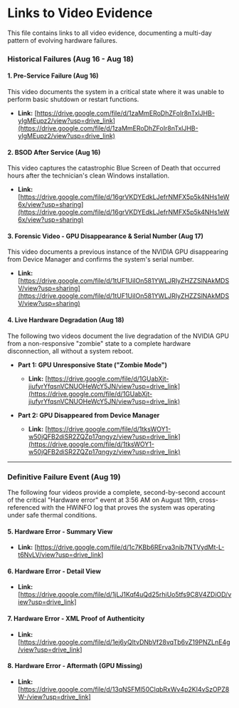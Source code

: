 # Links to Video Evidence

This file contains links to all video evidence, documenting a multi-day pattern of evolving hardware failures.

### Historical Failures (Aug 16 - Aug 18)

#### 1. Pre-Service Failure (Aug 16)
This video documents the system in a critical state where it was unable to perform basic shutdown or restart functions.
- **Link:** [https://drive.google.com/file/d/1zaMmERoDhZFoIr8nTxlJHB-yIgMEupz2/view?usp=drive_link](https://drive.google.com/file/d/1zaMmERoDhZFoIr8nTxlJHB-yIgMEupz2/view?usp=drive_link)

#### 2. BSOD After Service (Aug 16)
This video captures the catastrophic Blue Screen of Death that occurred hours after the technician's clean Windows installation.
- **Link:** [https://drive.google.com/file/d/16grVKDYEdkLJefrNMFX5p5k4NHs1eW6x/view?usp=sharing](https://drive.google.com/file/d/16grVKDYEdkLJefrNMFX5p5k4NHs1eW6x/view?usp=sharing)

#### 3. Forensic Video - GPU Disappearance & Serial Number (Aug 17)
This video documents a previous instance of the NVIDIA GPU disappearing from Device Manager and confirms the system's serial number.
- **Link:** [https://drive.google.com/file/d/1tUF1UiIOn581YWLJRIyZHZZSlNAkMDSV/view?usp=sharing](https://drive.google.com/file/d/1tUF1UiIOn581YWLJRIyZHZZSlNAkMDSV/view?usp=sharing)

#### 4. Live Hardware Degradation (Aug 18)
The following two videos document the live degradation of the NVIDIA GPU from a non-responsive "zombie" state to a complete hardware disconnection, all without a system reboot.

- **Part 1: GPU Unresponsive State ("Zombie Mode")**
  - **Link:** [https://drive.google.com/file/d/1GUabXjt-jiufyrYfqsnVCNUOHeWcY5JN/view?usp=drive_link](https://drive.google.com/file/d/1GUabXjt-jiufyrYfqsnVCNUOHeWcY5JN/view?usp=drive_link)

- **Part 2: GPU Disappeared from Device Manager**
  - **Link:** [https://drive.google.com/file/d/1tksWOY1-w50jQFB2diSR2ZQZp17qngyz/view?usp=drive_link](https://drive.google.com/file/d/1tksWOY1-w50jQFB2diSR2ZQZp17qngyz/view?usp=drive_link)

---

### Definitive Failure Event (Aug 19)

The following four videos provide a complete, second-by-second account of the critical "Hardware error" event at 3:56 AM on August 19th, cross-referenced with the HWiNFO log that proves the system was operating under safe thermal conditions.

#### 5. Hardware Error - Summary View
- **Link:** [https://drive.google.com/file/d/1c7KBb6RErva3nib7NTVydMt-L-t6NvLV/view?usp=drive_link]

#### 6. Hardware Error - Detail View
- **Link:** [https://drive.google.com/file/d/1jLJ1Kqf4uQd25rhiUo5tfs9C8V4ZDiOD/view?usp=drive_link]

#### 7. Hardware Error - XML Proof of Authenticity
- **Link:** [https://drive.google.com/file/d/1ej6yQItvDNbVf28vqTb6vZ19PNZLnE4g/view?usp=drive_link]

#### 8. Hardware Error - Aftermath (GPU Missing)
- **Link:** [https://drive.google.com/file/d/13qNSFMl50ClqbRxWv4p2KI4vSzOPZ8W-/view?usp=drive_link]